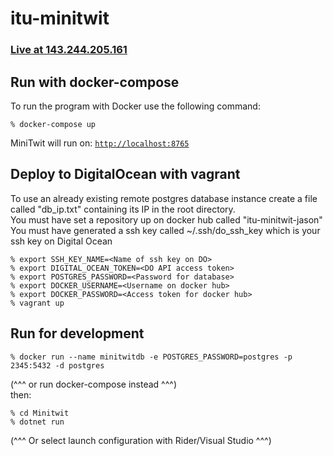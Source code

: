 # itu-minitwit

### <a href="http://143.244.205.161">Live at 143.244.205.161</a>

## Run with docker-compose

To run the program with Docker use the following command:

```
% docker-compose up
```

MiniTwit will run on: <a href="http://localhost:8765">`http://localhost:8765`</a>

## Deploy to DigitalOcean with vagrant
To use an already existing remote postgres database instance create a file called "db_ip.txt" containing its IP in the root directory. <br>
You must have set a repository up on docker hub called "itu-minitwit-jason" <br>
You must have generated a ssh key called ~/.ssh/do_ssh_key which is your ssh key on Digital Ocean
```
% export SSH_KEY_NAME=<Name of ssh key on DO>
% export DIGITAL_OCEAN_TOKEN=<DO API access token>
% export POSTGRES_PASSWORD=<Password for database>
% export DOCKER_USERNAME=<Username on docker hub>
% export DOCKER_PASSWORD=<Access token for docker hub>
% vagrant up
```
## Run for development

```
% docker run --name minitwitdb -e POSTGRES_PASSWORD=postgres -p 2345:5432 -d postgres
```
(^^^ or run docker-compose instead ^^^) <br />
then:
```
% cd Minitwit
% dotnet run
```
(^^^ Or select launch configuration with Rider/Visual Studio ^^^)